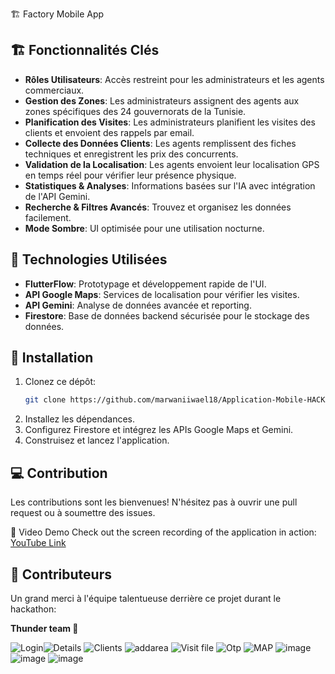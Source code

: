 
🏗️ Factory  Mobile App
## 🏗️ Fonctionnalités Clés

- **Rôles Utilisateurs**: Accès restreint pour les administrateurs et les agents commerciaux.
- **Gestion des Zones**: Les administrateurs assignent des agents aux zones spécifiques des 24 gouvernorats de la Tunisie.
- **Planification des Visites**: Les administrateurs planifient les visites des clients et envoient des rappels par email.
- **Collecte des Données Clients**: Les agents remplissent des fiches techniques et enregistrent les prix des concurrents.
- **Validation de la Localisation**: Les agents envoient leur localisation GPS en temps réel pour vérifier leur présence physique.
- **Statistiques & Analyses**: Informations basées sur l'IA avec intégration de l'API Gemini.
- **Recherche & Filtres Avancés**: Trouvez et organisez les données facilement.
- **Mode Sombre**: UI optimisée pour une utilisation nocturne.

## 📱 Technologies Utilisées

- **FlutterFlow**: Prototypage et développement rapide de l'UI.
- **API Google Maps**: Services de localisation pour vérifier les visites.
- **API Gemini**: Analyse de données avancée et reporting.
- **Firestore**: Base de données backend sécurisée pour le stockage des données.

## 🚀 Installation

1. Clonez ce dépôt:
    ```bash
    git clone https://github.com/marwaniiwael18/Application-Mobile-HACKATHON-.git
    ```
2. Installez les dépendances.
3. Configurez Firestore et intégrez les APIs Google Maps et Gemini.
4. Construisez et lancez l'application.

## 💻 Contribution

Les contributions sont les bienvenues! N'hésitez pas à ouvrir une pull request ou à soumettre des issues.

🎥 Video Demo
Check out the screen recording of the application in action: [YouTube Link](https://www.youtube.com/watch?v=oYuL_l5qsUA)

## 🙌 Contributeurs

Un grand merci à l'équipe talentueuse derrière ce projet durant le hackathon:

**Thunder team 💪**

![Login](https://github.com/user-attachments/assets/3483f440-4e44-4645-9b1c-3274660dabb9)![Details](https://github.com/user-attachments/assets/09cf98ec-cc70-4a5e-8257-17c135ac43d5)
![Clients](https://github.com/user-attachments/assets/423304ca-b83c-4f0f-a28e-fce98df36c6e)
![addarea](https://github.com/user-attachments/assets/8571ab1e-1795-489f-bc67-2abaf1edec93)
![Visit file](https://github.com/user-attachments/assets/e65e223c-3401-412c-a7d7-fea6ab2e8872)
![Otp](https://github.com/user-attachments/assets/c262dccf-b7c4-4916-82bf-9a3329febcab)
![MAP](https://github.com/user-attachments/assets/ccc528ef-2c3a-4798-bfb2-427d0527a5f4)
![image](https://github.com/user-attachments/assets/5ad9dfd9-c242-4aec-ad94-098d94fdd22f)
![image](https://github.com/user-attachments/assets/db70bf81-e313-4f25-9e00-1588f18439eb)
![image](https://github.com/user-attachments/assets/860d4390-6821-486f-9d62-3a1ba8620897)



